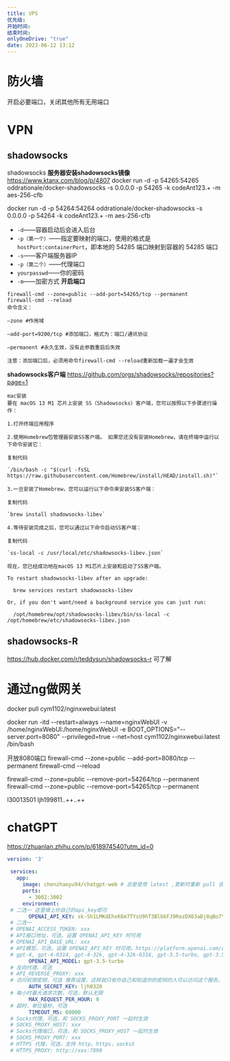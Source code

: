 ```yaml
---
title: VPS
优先级: 
开始时间: 
结束时间: 
onlyOneDrive: "true"
date: 2023-06-12 13:12
---
```


# 防火墙
开启必要端口，关闭其他所有无用端口
# VPN
## shadowsocks 
shadowsocks 
**服务器安装shadowsocks镜像**
https://www.ktanx.com/blog/p/4807
docker run -d -p 54265:54265 oddrationale/docker-shadowsocks -s 0.0.0.0 -p 54265 -k codeAnt123.+ -m aes-256-cfb

docker run -d -p 54264:54264 oddrationale/docker-shadowsocks -s 0.0.0.0 -p 54264 -k codeAnt123.+ -m aes-256-cfb

-   `-d`——容器启动后会进入后台
-   `-p（第一个）`——指定要映射的端口，使用的格式是`hostPort:containerPort`，即本地的 54285 端口映射到容器的 54285 端口
-   `-s`——客户端服务器IP 
-   `-p（第二个）`——代理端口
-   `yourpasswd`——你的密码
-   `-m`——加密方式
**开启端口**
```
firewall-cmd --zone=public --add-port=54265/tcp --permanent
firewall-cmd --reload
命令含义：

–zone #作用域

–add-port=9200/tcp #添加端口，格式为：端口/通讯协议

–permanent #永久生效，没有此参数重启后失效

注意：添加端口后，必须用命令firewall-cmd --reload重新加载一遍才会生效
```
**shadowsocks客户端**
https://github.com/orgs/shadowsocks/repositories?page=1
```
mac安装
要在 macOS 13 M1 芯片上安装 SS（Shadowsocks）客户端，您可以按照以下步骤进行操作：

1.打开终端应用程序

2.使用Homebrew包管理器安装SS客户端。 如果您还没有安装Homebrew，请在终端中运行以下命令安装它：

复制代码

`/bin/bash -c "$(curl -fsSL https://raw.githubusercontent.com/Homebrew/install/HEAD/install.sh)"`

3.一旦安装了Homebrew，您可以运行以下命令来安装SS客户端：

复制代码

`brew install shadowsocks-libev`

4.等待安装完成之后，您可以通过以下命令启动SS客户端：

复制代码

`ss-local -c /usr/local/etc/shadowsocks-libev.json`

现在，您已经成功地在macOS 13 M1芯片上安装和启动了SS客户端。

To restart shadowsocks-libev after an upgrade:

  brew services restart shadowsocks-libev

Or, if you don't want/need a background service you can just run:

  /opt/homebrew/opt/shadowsocks-libev/bin/ss-local -c /opt/homebrew/etc/shadowsocks-libev.json
```
## shadowsocks-R
https://hub.docker.com/r/teddysun/shadowsocks-r
可了解
# 通过ng做网关

docker pull cym1102/nginxwebui:latest

docker run -itd --restart=always --name=nginxWebUI  -v /home/nginxWebUI:/home/nginxWebUI -e BOOT_OPTIONS="--server.port=8080" --privileged=true --net=host  cym1102/nginxwebui:latest /bin/bash

开放8080端口
firewall-cmd --zone=public --add-port=8080/tcp --permanent
firewall-cmd --reload

firewall-cmd --zone=public --remove-port=54264/tcp --permanent
firewall-cmd --zone=public --remove-port=54265/tcp --permanent

l30013501
ljh199811..++..++

# chatGPT
https://zhuanlan.zhihu.com/p/618974540?utm_id=0
```yaml
version: '3'
 
 services:
   app:
     image: chenzhaoyu94/chatgpt-web # 总是使用 latest ,更新时重新 pull 该 tag 镜像即可
     ports:
       - 3002:3002
     environment:
 # 二选一 这里填上你自己的api_key即可
       OPENAI_API_KEY: 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
 # 二选一
 # OPENAI_ACCESS_TOKEN: xxx
 # API接口地址，可选，设置 OPENAI_API_KEY 时可用
 # OPENAI_API_BASE_URL: xxx
 # API模型，可选，设置 OPENAI_API_KEY 时可用，https://platform.openai.com/docs/models
 # gpt-4, gpt-4-0314, gpt-4-32k, gpt-4-32k-0314, gpt-3.5-turbo, gpt-3.5-turbo-0301, text-davinci-003, text-davinci-002, code-davinci-002
       OPENAI_API_MODEL: gpt-3.5-turbo
 # 反向代理，可选
 # API_REVERSE_PROXY: xxx
 # 访问权限密钥，可选 推荐设置，这样就只有你自己和知道你的密钥的人可以访问这个服务，可以减少不必要的损失
       AUTH_SECRET_KEY: ljh0320
 # 每小时最大请求次数，可选，默认无限
       MAX_REQUEST_PER_HOUR: 0
 # 超时，单位毫秒，可选
       TIMEOUT_MS: 60000
 # Socks代理，可选，和 SOCKS_PROXY_PORT 一起时生效
 # SOCKS_PROXY_HOST: xxx
 # Socks代理端口，可选，和 SOCKS_PROXY_HOST 一起时生效
 # SOCKS_PROXY_PORT: xxx
 # HTTPS 代理，可选，支持 http，https，socks5
 # HTTPS_PROXY: http://xxx:7890
```